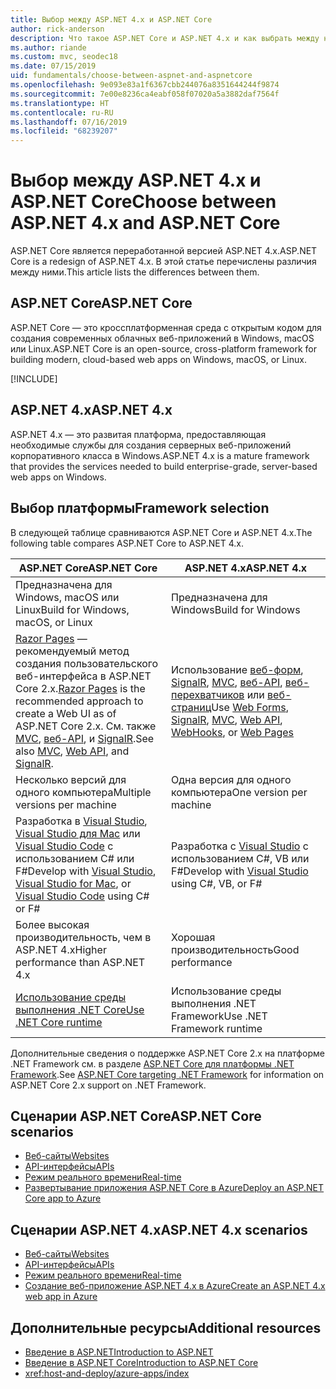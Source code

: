 ```yaml
---
title: Выбор между ASP.NET 4.x и ASP.NET Core
author: rick-anderson
description: Что такое ASP.NET Core и ASP.NET 4.x и как выбрать между ними.
ms.author: riande
ms.custom: mvc, seodec18
ms.date: 07/15/2019
uid: fundamentals/choose-between-aspnet-and-aspnetcore
ms.openlocfilehash: 9e093e83a1f6367cbb244076a8351644244f9874
ms.sourcegitcommit: 7e00e8236ca4eabf058f07020a5a3882daf7564f
ms.translationtype: HT
ms.contentlocale: ru-RU
ms.lasthandoff: 07/16/2019
ms.locfileid: "68239207"
---
```

# <a name="choose-between-aspnet-4x-and-aspnet-core"></a><span data-ttu-id="03ee7-103">Выбор между ASP.NET 4.x и ASP.NET Core</span><span class="sxs-lookup"><span data-stu-id="03ee7-103">Choose between ASP.NET 4.x and ASP.NET Core</span></span>

<span data-ttu-id="03ee7-104">ASP.NET Core является переработанной версией ASP.NET 4.x.</span><span class="sxs-lookup"><span data-stu-id="03ee7-104">ASP.NET Core is a redesign of ASP.NET 4.x.</span></span> <span data-ttu-id="03ee7-105">В этой статье перечислены различия между ними.</span><span class="sxs-lookup"><span data-stu-id="03ee7-105">This article lists the differences between them.</span></span>

## <a name="aspnet-core"></a><span data-ttu-id="03ee7-106">ASP.NET Core</span><span class="sxs-lookup"><span data-stu-id="03ee7-106">ASP.NET Core</span></span>

<span data-ttu-id="03ee7-107">ASP.NET Core — это кроссплатформенная среда с открытым кодом для создания современных облачных веб-приложений в Windows, macOS или Linux.</span><span class="sxs-lookup"><span data-stu-id="03ee7-107">ASP.NET Core is an open-source, cross-platform framework for building modern, cloud-based web apps on Windows, macOS, or Linux.</span></span>

[!INCLUDE[](~/includes/benefits.md)]

## <a name="aspnet-4x"></a><span data-ttu-id="03ee7-108">ASP.NET 4.x</span><span class="sxs-lookup"><span data-stu-id="03ee7-108">ASP.NET 4.x</span></span>

<span data-ttu-id="03ee7-109">ASP.NET 4.x — это развитая платформа, предоставляющая необходимые службы для создания серверных веб-приложений корпоративного класса в Windows.</span><span class="sxs-lookup"><span data-stu-id="03ee7-109">ASP.NET 4.x is a mature framework that provides the services needed to build enterprise-grade, server-based web apps on Windows.</span></span>

## <a name="framework-selection"></a><span data-ttu-id="03ee7-110">Выбор платформы</span><span class="sxs-lookup"><span data-stu-id="03ee7-110">Framework selection</span></span>

<span data-ttu-id="03ee7-111">В следующей таблице сравниваются ASP.NET Core и ASP.NET 4.x.</span><span class="sxs-lookup"><span data-stu-id="03ee7-111">The following table compares ASP.NET Core to ASP.NET 4.x.</span></span>

| <span data-ttu-id="03ee7-112">ASP.NET Core</span><span class="sxs-lookup"><span data-stu-id="03ee7-112">ASP.NET Core</span></span> | <span data-ttu-id="03ee7-113">ASP.NET 4.x</span><span class="sxs-lookup"><span data-stu-id="03ee7-113">ASP.NET 4.x</span></span> |
|---|---|
|<span data-ttu-id="03ee7-114">Предназначена для Windows, macOS или Linux</span><span class="sxs-lookup"><span data-stu-id="03ee7-114">Build for Windows, macOS, or Linux</span></span>|<span data-ttu-id="03ee7-115">Предназначена для Windows</span><span class="sxs-lookup"><span data-stu-id="03ee7-115">Build for Windows</span></span>|
|<span data-ttu-id="03ee7-116">[Razor Pages](xref:razor-pages/index) — рекомендуемый метод создания пользовательского веб-интерфейса в ASP.NET Core 2.x.</span><span class="sxs-lookup"><span data-stu-id="03ee7-116">[Razor Pages](xref:razor-pages/index) is the recommended approach to create a Web UI as of ASP.NET Core 2.x.</span></span> <span data-ttu-id="03ee7-117">См. также [MVC](xref:mvc/overview), [веб-API](xref:tutorials/first-web-api), и [SignalR](xref:signalr/introduction).</span><span class="sxs-lookup"><span data-stu-id="03ee7-117">See also [MVC](xref:mvc/overview), [Web API](xref:tutorials/first-web-api), and [SignalR](xref:signalr/introduction).</span></span>|<span data-ttu-id="03ee7-118">Использование [веб-форм](/aspnet/web-forms), [SignalR](/aspnet/signalr), [MVC](/aspnet/mvc), [веб-API](/aspnet/web-api/), [веб-перехватчиков](/aspnet/webhooks/) или [веб-страниц](/aspnet/web-pages)</span><span class="sxs-lookup"><span data-stu-id="03ee7-118">Use [Web Forms](/aspnet/web-forms), [SignalR](/aspnet/signalr), [MVC](/aspnet/mvc), [Web API](/aspnet/web-api/), [WebHooks](/aspnet/webhooks/), or [Web Pages](/aspnet/web-pages)</span></span>|
|<span data-ttu-id="03ee7-119">Несколько версий для одного компьютера</span><span class="sxs-lookup"><span data-stu-id="03ee7-119">Multiple versions per machine</span></span>|<span data-ttu-id="03ee7-120">Одна версия для одного компьютера</span><span class="sxs-lookup"><span data-stu-id="03ee7-120">One version per machine</span></span>|
|<span data-ttu-id="03ee7-121">Разработка в [Visual Studio](https://visualstudio.microsoft.com/vs/), [Visual Studio для Mac](https://visualstudio.microsoft.com/vs/mac/) или [Visual Studio Code](https://code.visualstudio.com/) с использованием C# или F#</span><span class="sxs-lookup"><span data-stu-id="03ee7-121">Develop with [Visual Studio](https://visualstudio.microsoft.com/vs/), [Visual Studio for Mac](https://visualstudio.microsoft.com/vs/mac/), or [Visual Studio Code](https://code.visualstudio.com/) using C# or F#</span></span>|<span data-ttu-id="03ee7-122">Разработка с [Visual Studio](https://visualstudio.microsoft.com/vs/) с использованием C#, VB или F#</span><span class="sxs-lookup"><span data-stu-id="03ee7-122">Develop with [Visual Studio](https://visualstudio.microsoft.com/vs/) using C#, VB, or F#</span></span>|
|<span data-ttu-id="03ee7-123">Более высокая производительность, чем в ASP.NET 4.x</span><span class="sxs-lookup"><span data-stu-id="03ee7-123">Higher performance than ASP.NET 4.x</span></span>|<span data-ttu-id="03ee7-124">Хорошая производительность</span><span class="sxs-lookup"><span data-stu-id="03ee7-124">Good performance</span></span>|
|[<span data-ttu-id="03ee7-125">Использование среды выполнения .NET Core</span><span class="sxs-lookup"><span data-stu-id="03ee7-125">Use .NET Core runtime</span></span>](/dotnet/standard/choosing-core-framework-server)|<span data-ttu-id="03ee7-126">Использование среды выполнения .NET Framework</span><span class="sxs-lookup"><span data-stu-id="03ee7-126">Use .NET Framework runtime</span></span>|

<span data-ttu-id="03ee7-127">Дополнительные сведения о поддержке ASP.NET Core 2.x на платформе .NET Framework см. в разделе [ASP.NET Core для платформы .NET Framework](xref:index#target-framework).</span><span class="sxs-lookup"><span data-stu-id="03ee7-127">See [ASP.NET Core targeting .NET Framework](xref:index#target-framework) for information on ASP.NET Core 2.x support on .NET Framework.</span></span>

## <a name="aspnet-core-scenarios"></a><span data-ttu-id="03ee7-128">Сценарии ASP.NET Core</span><span class="sxs-lookup"><span data-stu-id="03ee7-128">ASP.NET Core scenarios</span></span>

* [<span data-ttu-id="03ee7-129">Веб-сайты</span><span class="sxs-lookup"><span data-stu-id="03ee7-129">Websites</span></span>](xref:tutorials/first-mvc-app/index)
* [<span data-ttu-id="03ee7-130">API-интерфейсы</span><span class="sxs-lookup"><span data-stu-id="03ee7-130">APIs</span></span>](xref:tutorials/first-web-api)
* [<span data-ttu-id="03ee7-131">Режим реального времени</span><span class="sxs-lookup"><span data-stu-id="03ee7-131">Real-time</span></span>](xref:signalr/index)
* [<span data-ttu-id="03ee7-132">Развертывание приложения ASP.NET Core в Azure</span><span class="sxs-lookup"><span data-stu-id="03ee7-132">Deploy an ASP.NET Core app to Azure</span></span>](/azure/app-service/app-service-web-get-started-dotnet)

## <a name="aspnet-4x-scenarios"></a><span data-ttu-id="03ee7-133">Сценарии ASP.NET 4.x</span><span class="sxs-lookup"><span data-stu-id="03ee7-133">ASP.NET 4.x scenarios</span></span>

* [<span data-ttu-id="03ee7-134">Веб-сайты</span><span class="sxs-lookup"><span data-stu-id="03ee7-134">Websites</span></span>](/aspnet/mvc)
* [<span data-ttu-id="03ee7-135">API-интерфейсы</span><span class="sxs-lookup"><span data-stu-id="03ee7-135">APIs</span></span>](/aspnet/web-api)
* [<span data-ttu-id="03ee7-136">Режим реального времени</span><span class="sxs-lookup"><span data-stu-id="03ee7-136">Real-time</span></span>](/aspnet/signalr)
* [<span data-ttu-id="03ee7-137">Создание веб-приложение ASP.NET 4.x в Azure</span><span class="sxs-lookup"><span data-stu-id="03ee7-137">Create an ASP.NET 4.x web app in Azure</span></span>](/azure/app-service/app-service-web-get-started-dotnet-framework)

## <a name="additional-resources"></a><span data-ttu-id="03ee7-138">Дополнительные ресурсы</span><span class="sxs-lookup"><span data-stu-id="03ee7-138">Additional resources</span></span>

* [<span data-ttu-id="03ee7-139">Введение в ASP.NET</span><span class="sxs-lookup"><span data-stu-id="03ee7-139">Introduction to ASP.NET</span></span>](/aspnet/overview)
* [<span data-ttu-id="03ee7-140">Введение в ASP.NET Core</span><span class="sxs-lookup"><span data-stu-id="03ee7-140">Introduction to ASP.NET Core</span></span>](xref:index)
* <xref:host-and-deploy/azure-apps/index>
